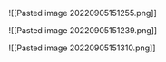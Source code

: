 ![[Pasted image 20220905151255.png]]

![[Pasted image 20220905151239.png]]

![[Pasted image 20220905151310.png]]